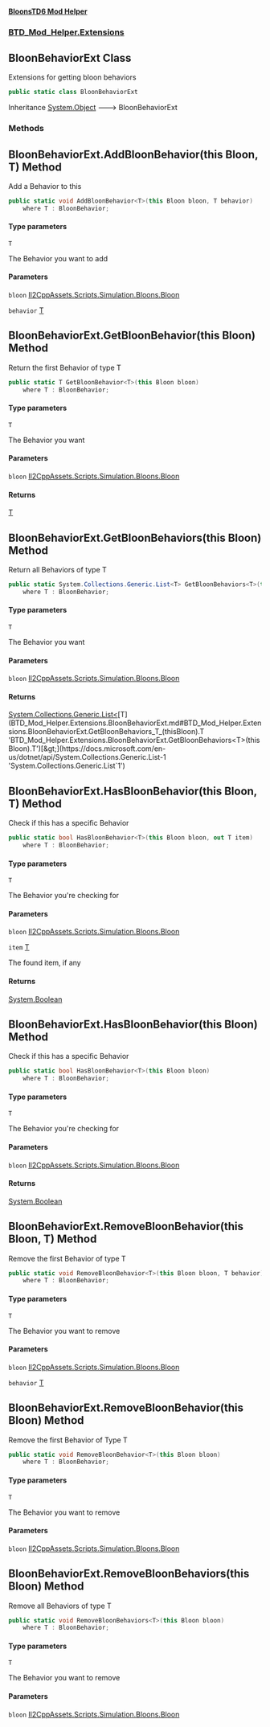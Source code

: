 #### [BloonsTD6 Mod Helper](README.md 'README')
### [BTD_Mod_Helper.Extensions](README.md#BTD_Mod_Helper.Extensions 'BTD_Mod_Helper.Extensions')

## BloonBehaviorExt Class

Extensions for getting bloon behaviors

```csharp
public static class BloonBehaviorExt
```

Inheritance [System.Object](https://docs.microsoft.com/en-us/dotnet/api/System.Object 'System.Object') &#129106; BloonBehaviorExt
### Methods

<a name='BTD_Mod_Helper.Extensions.BloonBehaviorExt.AddBloonBehavior_T_(thisBloon,T)'></a>

## BloonBehaviorExt.AddBloonBehavior<T>(this Bloon, T) Method

Add a Behavior to this

```csharp
public static void AddBloonBehavior<T>(this Bloon bloon, T behavior)
    where T : BloonBehavior;
```
#### Type parameters

<a name='BTD_Mod_Helper.Extensions.BloonBehaviorExt.AddBloonBehavior_T_(thisBloon,T).T'></a>

`T`

The Behavior you want to add
#### Parameters

<a name='BTD_Mod_Helper.Extensions.BloonBehaviorExt.AddBloonBehavior_T_(thisBloon,T).bloon'></a>

`bloon` [Il2CppAssets.Scripts.Simulation.Bloons.Bloon](https://docs.microsoft.com/en-us/dotnet/api/Il2CppAssets.Scripts.Simulation.Bloons.Bloon 'Il2CppAssets.Scripts.Simulation.Bloons.Bloon')

<a name='BTD_Mod_Helper.Extensions.BloonBehaviorExt.AddBloonBehavior_T_(thisBloon,T).behavior'></a>

`behavior` [T](BTD_Mod_Helper.Extensions.BloonBehaviorExt.md#BTD_Mod_Helper.Extensions.BloonBehaviorExt.AddBloonBehavior_T_(thisBloon,T).T 'BTD_Mod_Helper.Extensions.BloonBehaviorExt.AddBloonBehavior<T>(this Bloon, T).T')

<a name='BTD_Mod_Helper.Extensions.BloonBehaviorExt.GetBloonBehavior_T_(thisBloon)'></a>

## BloonBehaviorExt.GetBloonBehavior<T>(this Bloon) Method

Return the first Behavior of type T

```csharp
public static T GetBloonBehavior<T>(this Bloon bloon)
    where T : BloonBehavior;
```
#### Type parameters

<a name='BTD_Mod_Helper.Extensions.BloonBehaviorExt.GetBloonBehavior_T_(thisBloon).T'></a>

`T`

The Behavior you want
#### Parameters

<a name='BTD_Mod_Helper.Extensions.BloonBehaviorExt.GetBloonBehavior_T_(thisBloon).bloon'></a>

`bloon` [Il2CppAssets.Scripts.Simulation.Bloons.Bloon](https://docs.microsoft.com/en-us/dotnet/api/Il2CppAssets.Scripts.Simulation.Bloons.Bloon 'Il2CppAssets.Scripts.Simulation.Bloons.Bloon')

#### Returns
[T](BTD_Mod_Helper.Extensions.BloonBehaviorExt.md#BTD_Mod_Helper.Extensions.BloonBehaviorExt.GetBloonBehavior_T_(thisBloon).T 'BTD_Mod_Helper.Extensions.BloonBehaviorExt.GetBloonBehavior<T>(this Bloon).T')

<a name='BTD_Mod_Helper.Extensions.BloonBehaviorExt.GetBloonBehaviors_T_(thisBloon)'></a>

## BloonBehaviorExt.GetBloonBehaviors<T>(this Bloon) Method

Return all Behaviors of type T

```csharp
public static System.Collections.Generic.List<T> GetBloonBehaviors<T>(this Bloon bloon)
    where T : BloonBehavior;
```
#### Type parameters

<a name='BTD_Mod_Helper.Extensions.BloonBehaviorExt.GetBloonBehaviors_T_(thisBloon).T'></a>

`T`

The Behavior you want
#### Parameters

<a name='BTD_Mod_Helper.Extensions.BloonBehaviorExt.GetBloonBehaviors_T_(thisBloon).bloon'></a>

`bloon` [Il2CppAssets.Scripts.Simulation.Bloons.Bloon](https://docs.microsoft.com/en-us/dotnet/api/Il2CppAssets.Scripts.Simulation.Bloons.Bloon 'Il2CppAssets.Scripts.Simulation.Bloons.Bloon')

#### Returns
[System.Collections.Generic.List&lt;](https://docs.microsoft.com/en-us/dotnet/api/System.Collections.Generic.List-1 'System.Collections.Generic.List`1')[T](BTD_Mod_Helper.Extensions.BloonBehaviorExt.md#BTD_Mod_Helper.Extensions.BloonBehaviorExt.GetBloonBehaviors_T_(thisBloon).T 'BTD_Mod_Helper.Extensions.BloonBehaviorExt.GetBloonBehaviors<T>(this Bloon).T')[&gt;](https://docs.microsoft.com/en-us/dotnet/api/System.Collections.Generic.List-1 'System.Collections.Generic.List`1')

<a name='BTD_Mod_Helper.Extensions.BloonBehaviorExt.HasBloonBehavior_T_(thisBloon,T)'></a>

## BloonBehaviorExt.HasBloonBehavior<T>(this Bloon, T) Method

Check if this has a specific Behavior

```csharp
public static bool HasBloonBehavior<T>(this Bloon bloon, out T item)
    where T : BloonBehavior;
```
#### Type parameters

<a name='BTD_Mod_Helper.Extensions.BloonBehaviorExt.HasBloonBehavior_T_(thisBloon,T).T'></a>

`T`

The Behavior you're checking for
#### Parameters

<a name='BTD_Mod_Helper.Extensions.BloonBehaviorExt.HasBloonBehavior_T_(thisBloon,T).bloon'></a>

`bloon` [Il2CppAssets.Scripts.Simulation.Bloons.Bloon](https://docs.microsoft.com/en-us/dotnet/api/Il2CppAssets.Scripts.Simulation.Bloons.Bloon 'Il2CppAssets.Scripts.Simulation.Bloons.Bloon')

<a name='BTD_Mod_Helper.Extensions.BloonBehaviorExt.HasBloonBehavior_T_(thisBloon,T).item'></a>

`item` [T](BTD_Mod_Helper.Extensions.BloonBehaviorExt.md#BTD_Mod_Helper.Extensions.BloonBehaviorExt.HasBloonBehavior_T_(thisBloon,T).T 'BTD_Mod_Helper.Extensions.BloonBehaviorExt.HasBloonBehavior<T>(this Bloon, T).T')

The found item, if any

#### Returns
[System.Boolean](https://docs.microsoft.com/en-us/dotnet/api/System.Boolean 'System.Boolean')

<a name='BTD_Mod_Helper.Extensions.BloonBehaviorExt.HasBloonBehavior_T_(thisBloon)'></a>

## BloonBehaviorExt.HasBloonBehavior<T>(this Bloon) Method

Check if this has a specific Behavior

```csharp
public static bool HasBloonBehavior<T>(this Bloon bloon)
    where T : BloonBehavior;
```
#### Type parameters

<a name='BTD_Mod_Helper.Extensions.BloonBehaviorExt.HasBloonBehavior_T_(thisBloon).T'></a>

`T`

The Behavior you're checking for
#### Parameters

<a name='BTD_Mod_Helper.Extensions.BloonBehaviorExt.HasBloonBehavior_T_(thisBloon).bloon'></a>

`bloon` [Il2CppAssets.Scripts.Simulation.Bloons.Bloon](https://docs.microsoft.com/en-us/dotnet/api/Il2CppAssets.Scripts.Simulation.Bloons.Bloon 'Il2CppAssets.Scripts.Simulation.Bloons.Bloon')

#### Returns
[System.Boolean](https://docs.microsoft.com/en-us/dotnet/api/System.Boolean 'System.Boolean')

<a name='BTD_Mod_Helper.Extensions.BloonBehaviorExt.RemoveBloonBehavior_T_(thisBloon,T)'></a>

## BloonBehaviorExt.RemoveBloonBehavior<T>(this Bloon, T) Method

Remove the first Behavior of type T

```csharp
public static void RemoveBloonBehavior<T>(this Bloon bloon, T behavior)
    where T : BloonBehavior;
```
#### Type parameters

<a name='BTD_Mod_Helper.Extensions.BloonBehaviorExt.RemoveBloonBehavior_T_(thisBloon,T).T'></a>

`T`

The Behavior you want to remove
#### Parameters

<a name='BTD_Mod_Helper.Extensions.BloonBehaviorExt.RemoveBloonBehavior_T_(thisBloon,T).bloon'></a>

`bloon` [Il2CppAssets.Scripts.Simulation.Bloons.Bloon](https://docs.microsoft.com/en-us/dotnet/api/Il2CppAssets.Scripts.Simulation.Bloons.Bloon 'Il2CppAssets.Scripts.Simulation.Bloons.Bloon')

<a name='BTD_Mod_Helper.Extensions.BloonBehaviorExt.RemoveBloonBehavior_T_(thisBloon,T).behavior'></a>

`behavior` [T](BTD_Mod_Helper.Extensions.BloonBehaviorExt.md#BTD_Mod_Helper.Extensions.BloonBehaviorExt.RemoveBloonBehavior_T_(thisBloon,T).T 'BTD_Mod_Helper.Extensions.BloonBehaviorExt.RemoveBloonBehavior<T>(this Bloon, T).T')

<a name='BTD_Mod_Helper.Extensions.BloonBehaviorExt.RemoveBloonBehavior_T_(thisBloon)'></a>

## BloonBehaviorExt.RemoveBloonBehavior<T>(this Bloon) Method

Remove the first Behavior of Type T

```csharp
public static void RemoveBloonBehavior<T>(this Bloon bloon)
    where T : BloonBehavior;
```
#### Type parameters

<a name='BTD_Mod_Helper.Extensions.BloonBehaviorExt.RemoveBloonBehavior_T_(thisBloon).T'></a>

`T`

The Behavior you want to remove
#### Parameters

<a name='BTD_Mod_Helper.Extensions.BloonBehaviorExt.RemoveBloonBehavior_T_(thisBloon).bloon'></a>

`bloon` [Il2CppAssets.Scripts.Simulation.Bloons.Bloon](https://docs.microsoft.com/en-us/dotnet/api/Il2CppAssets.Scripts.Simulation.Bloons.Bloon 'Il2CppAssets.Scripts.Simulation.Bloons.Bloon')

<a name='BTD_Mod_Helper.Extensions.BloonBehaviorExt.RemoveBloonBehaviors_T_(thisBloon)'></a>

## BloonBehaviorExt.RemoveBloonBehaviors<T>(this Bloon) Method

Remove all Behaviors of type T

```csharp
public static void RemoveBloonBehaviors<T>(this Bloon bloon)
    where T : BloonBehavior;
```
#### Type parameters

<a name='BTD_Mod_Helper.Extensions.BloonBehaviorExt.RemoveBloonBehaviors_T_(thisBloon).T'></a>

`T`

The Behavior you want to remove
#### Parameters

<a name='BTD_Mod_Helper.Extensions.BloonBehaviorExt.RemoveBloonBehaviors_T_(thisBloon).bloon'></a>

`bloon` [Il2CppAssets.Scripts.Simulation.Bloons.Bloon](https://docs.microsoft.com/en-us/dotnet/api/Il2CppAssets.Scripts.Simulation.Bloons.Bloon 'Il2CppAssets.Scripts.Simulation.Bloons.Bloon')